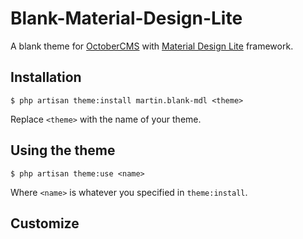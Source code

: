 # Blank-Material-Design-Lite
A blank theme for [OctoberCMS](https://octobercms.com/) with [Material Design Lite](http://www.getmdl.io/) framework.


## Installation
`$ php artisan theme:install martin.blank-mdl <theme>`

Replace `<theme>` with the name of your theme.


## Using the theme
`$ php artisan theme:use <name>`

Where `<name>` is whatever you specified in `theme:install`.


## Customize
